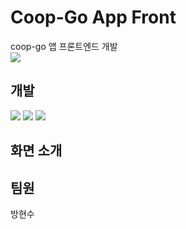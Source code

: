 # Coop-Go App Front
coop-go 앱 프론트엔드 개발 </br>
<a href= "https://soobang-dev.tistory.com/"><img src="https://img.shields.io/badge/Tistory-white?style=for-the-badge&logo=Tistory&logoColor=black"/></a>

## 개발 
<img src="https://img.shields.io/badge/Android-green?style=for-the-badge&logo=Android&logoColor=black"/></a>
<img src="https://img.shields.io/badge/Flutter-blue?style=for-the-badge&logo=Flutter&logoColor=black"/></a>
<img src="https://img.shields.io/badge/Dart-navy?style=for-the-badge&logo=Dart&logoColor=white"/></a>

## 화면 소개





## 팀원
방현수


